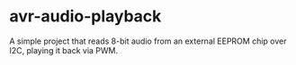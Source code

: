 # avr-audio-playback
A simple project that reads 8-bit audio from an external EEPROM chip over I2C, playing it back via PWM.
